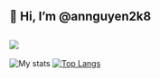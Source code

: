 ## 👋 Hi, I’m @annguyen2k8

![](https://komarev.com/ghpvc/?username=annguyen2k8&color=white)
---
![My stats](https://github-readme-stats.vercel.app/api/?username=annguyen2k8&show_icons=true&hide_border=true&theme=algolia&count_private=true)
[![Top Langs](https://github-readme-stats.vercel.app/api/top-langs/?username=annguyen2k8&layout=compact&show_icons=true&hide_border=true&theme=algolia&count_private=true)](https://github.com/annguyen2k8)

<!---
annguyen2k8/annguyen2k8 is a ✨ special ✨ repository because its `README.md` (this file) appears on your GitHub profile.
You can click the Preview link to take a look at your changes.
--->
